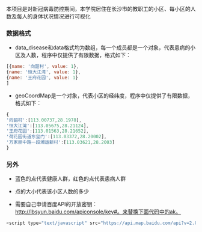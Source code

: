 本项目是对新冠病毒防控期间，本学院居住在长沙市的教职工的小区、每小区的人数及每人的身体状况情况进行可视化

### 数据格式

+ data_disease和data格式均为数组，每一个成员都是一个对象，代表患病的小区及人数，程序中仅提供了有限数据，格式如下：

```js
[{name: '向韶村', value: 1},
{name: '恒大江湾', value: 1},
{name: '王府花园', value: 1}
]
```
+ geoCoordMap是一个对象，代表小区的经纬度，程序中仅提供了有限数据，格式如下：

```js
{
'向韶村':[113.00737,28.1978], 
'恒大江湾':[113.05675,28.21124], 
'王府花园':[113.01563,28.21652], 
'荷花园街道东玺门':[113.03372,28.20002], 
'万家丽中路一段湘运新村':[113.03621,28.2003]
}
```

### 另外

+ 蓝色的点代表健康人群，红色的点代表患病人群

+ 点的大小代表该小区人数的多少

+ 需要自己申请百度API的开放密钥：http://lbsyun.baidu.com/apiconsole/key#。来替换下面代码中的ak。

```js
<script type="text/javascript" src="https://api.map.baidu.com/api?v=2.0&ak=xxxxxxxxxxxxxxxxx"></script>
```
